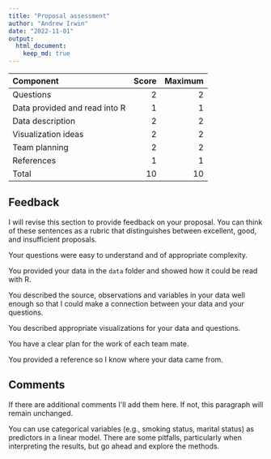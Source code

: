 ```yaml
---
title: "Proposal assessment"
author: "Andrew Irwin"
date: "2022-11-01"
output: 
  html_document:
    keep_md: true
---
```




<table class="table" style="width: auto !important; margin-left: auto; margin-right: auto;">
 <thead>
  <tr>
   <th style="text-align:left;"> Component </th>
   <th style="text-align:right;"> Score </th>
   <th style="text-align:right;"> Maximum </th>
  </tr>
 </thead>
<tbody>
  <tr>
   <td style="text-align:left;"> Questions </td>
   <td style="text-align:right;"> 2 </td>
   <td style="text-align:right;"> 2 </td>
  </tr>
  <tr>
   <td style="text-align:left;"> Data provided and read into R </td>
   <td style="text-align:right;"> 1 </td>
   <td style="text-align:right;"> 1 </td>
  </tr>
  <tr>
   <td style="text-align:left;"> Data description </td>
   <td style="text-align:right;"> 2 </td>
   <td style="text-align:right;"> 2 </td>
  </tr>
  <tr>
   <td style="text-align:left;"> Visualization ideas </td>
   <td style="text-align:right;"> 2 </td>
   <td style="text-align:right;"> 2 </td>
  </tr>
  <tr>
   <td style="text-align:left;"> Team planning </td>
   <td style="text-align:right;"> 2 </td>
   <td style="text-align:right;"> 2 </td>
  </tr>
  <tr>
   <td style="text-align:left;"> References </td>
   <td style="text-align:right;"> 1 </td>
   <td style="text-align:right;"> 1 </td>
  </tr>
  <tr>
   <td style="text-align:left;"> Total </td>
   <td style="text-align:right;"> 10 </td>
   <td style="text-align:right;"> 10 </td>
  </tr>
</tbody>
</table>

## Feedback

I will revise this section to provide feedback on your proposal. You can think of these sentences as a rubric that distinguishes between excellent, good, and insufficient proposals.

Your questions were
easy to understand and of appropriate complexity.

You 
provided your data in the `data` folder and showed how it could be read with R.

You described the source, observations and variables in your data well enough so that I could make a connection between your data and your questions.

You described appropriate visualizations for your data and questions.

You have a clear plan for the work of each team mate.

You provided a reference so I know where your data came from.

## Comments

If there are additional comments I'll add them here. If not, this paragraph will remain unchanged.

You can use categorical variables (e.g., smoking status, marital status) as predictors in a linear model. There are some pitfalls, particularly when interpreting the results, but go ahead and explore the methods.

